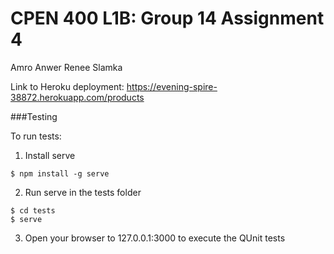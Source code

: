 CPEN 400 L1B: Group 14 Assignment 4
====================================

Amro Anwer
Renee Slamka

Link to Heroku deployment: https://evening-spire-38872.herokuapp.com/products

###Testing

To run tests:

1. Install serve
```
$ npm install -g serve
```

2. Run serve in the tests folder
```
$ cd tests
$ serve
```

3. Open your browser to 127.0.0.1:3000 to execute the QUnit tests